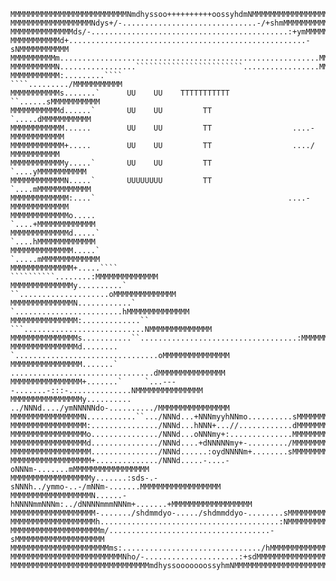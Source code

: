     MMMMMMMMMMMMMMMMMMMMMMMMMMNmdhyssoo++++++++++oossyhdmNMMMMMMMMMMMMMMMMMMMMMMMMMM
    MMMMMMMMMMMMMMMMMMNdys+/-..............................-/+shmMMMMMMMMMMMMMMMMMMM
    MMMMMMMMMMMMMMds/-............................................:+ymMMMMMMMMMMMMMM
    MMMMMMMMMMMd+.....................................................-sNMMMMMMMMMMM
    MMMMMMMMMMm..........................................................MMMMMMMMMMM
    MMMMMMMMMMN.................````````````````````````.................MMMMMMMMMMM
    MMMMMMMMMMM:.........````                              ````........./MMMMMMMMMMM
    MMMMMMMMMMMs.......`      UU    UU    TTTTTTTTTTT           ``......sMMMMMMMMMMM
    MMMMMMMMMMMd......`       UU    UU         TT                 `.....dMMMMMMMMMMM
    MMMMMMMMMMMM......        UU    UU         TT                  ....-MMMMMMMMMMMM
    MMMMMMMMMMMM+.....        UU    UU         TT                  ..../ MMMMMMMMMMM
    MMMMMMMMMMMMy.....`       UU    UU         TT                  `....yMMMMMMMMMMM
    MMMMMMMMMMMMN.....`       UUUUUUUU         TT                 `....mMMMMMMMMMMMM
    MMMMMMMMMMMMM:....`                                           ....-MMMMMMMMMMMMM
    MMMMMMMMMMMMMo.....                                          `....+MMMMMMMMMMMMM
    MMMMMMMMMMMMMd.....`                                         `....hMMMMMMMMMMMMM
    MMMMMMMMMMMMMM.....`                                        `.....mMMMMMMMMMMMMM
    MMMMMMMMMMMMMM+.....````                       ``````````........:MMMMMMMMMMMMMM
    MMMMMMMMMMMMMMy..........`                 ``....................oMMMMMMMMMMMMMM
    MMMMMMMMMMMMMMN............`            `........................hMMMMMMMMMMMMMM
    MMMMMMMMMMMMMMM:.............``    ```...........................NMMMMMMMMMMMMMM
    MMMMMMMMMMMMMMMs...........``...................................:MMMMMMMMMMMMMMM
    MMMMMMMMMMMMMMMd........       `................................oMMMMMMMMMMMMMMM
    MMMMMMMMMMMMMMMM.......`        ................................dMMMMMMMMMMMMMMM
    MMMMMMMMMMMMMMMM+.......`     `...----.......-:::-..............NMMMMMMMMMMMMMMM
    MMMMMMMMMMMMMMMMy..........    ../NNNd..../ymNNNNNdo-........../MMMMMMMMMMMMMMMM
    MMMMMMMMMMMMMMMMN...........``.../NNNd...+NNNmyyhNNmo..........sMMMMMMMMMMMMMMMM
    MMMMMMMMMMMMMMMMM:.............../NNNd...hNNN+...//............dMMMMMMMMMMMMMMMM
    MMMMMMMMMMMMMMMMMo.............../NNNd...oNNNmy+:..............MMMMMMMMMMMMMMMMM
    MMMMMMMMMMMMMMMMMd.............../NNNd....+dNNNNNmy+-........./MMMMMMMMMMMMMMMMM
    MMMMMMMMMMMMMMMMMM.............../NNNd......:oydNNNNm+........sMMMMMMMMMMMMMMMMM
    MMMMMMMMMMMMMMMMMM+............../NNNd.....-....-oNNNm-.......mMMMMMMMMMMMMMMMMM
    MMMMMMMMMMMMMMMMMMy.......:sds-.-sNNNh../ymmo-..-/mNNm-.......MMMMMMMMMMMMMMMMMM
    MMMMMMMMMMMMMMMMMMN......-hNNNNmmNNNm:../dNNNNmmmNNNm+.......+MMMMMMMMMMMMMMMMMM
    MMMMMMMMMMMMMMMMMMM-......./shdmmdyo-...../shdmmddyo-........sMMMMMMMMMMMMMMMMMM
    MMMMMMMMMMMMMMMMMMMh........................................:NMMMMMMMMMMMMMMMMMM
    MMMMMMMMMMMMMMMMMMMMm/....................................-sMMMMMMMMMMMMMMMMMMMM
    MMMMMMMMMMMMMMMMMMMMMMms:.............................../hMMMMMMMMMMMMMMMMMMMMMM
    MMMMMMMMMMMMMMMMMMMMMMMMMNho/-.....................:+sdMMMMMMMMMMMMMMMMMMMMMMMMM
    MMMMMMMMMMMMMMMMMMMMMMMMMMMMMMMmdhyssooooooossyhmNMMMMMMMMMMMMMMMMMMMMMMMMMMMMMM
